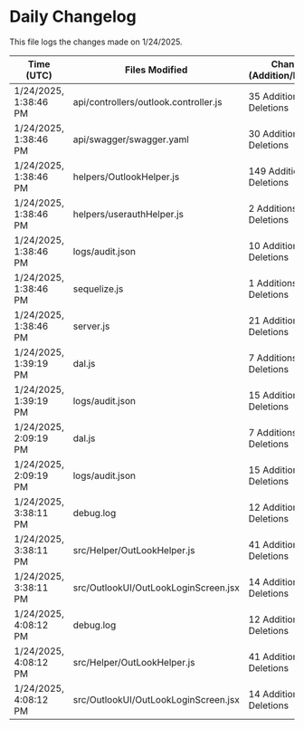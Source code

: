 # Daily Changelog

This file logs the changes made on 1/24/2025.

| Time (UTC)             | Files Modified                    | Changes (Addition/Deletion) |
|------------------------|-----------------------------------|-----------------------------|
| 1/24/2025, 1:38:46 PM | api/controllers/outlook.controller.js | 35 Additions & 11 Deletions |
| 1/24/2025, 1:38:46 PM | api/swagger/swagger.yaml | 30 Additions & 0 Deletions |
| 1/24/2025, 1:38:46 PM | helpers/OutlookHelper.js | 149 Additions & 2 Deletions |
| 1/24/2025, 1:38:46 PM | helpers/userauthHelper.js | 2 Additions & 0 Deletions |
| 1/24/2025, 1:38:46 PM | logs/audit.json | 10 Additions & 10 Deletions |
| 1/24/2025, 1:38:46 PM | sequelize.js | 1 Additions & 1 Deletions |
| 1/24/2025, 1:38:46 PM | server.js | 21 Additions & 25 Deletions |
| 1/24/2025, 1:39:19 PM | dal.js | 7 Additions & 9 Deletions|
| 1/24/2025, 1:39:19 PM | logs/audit.json | 15 Additions & 15 Deletions|
| 1/24/2025, 2:09:19 PM | dal.js | 7 Additions & 9 Deletions|
| 1/24/2025, 2:09:19 PM | logs/audit.json | 15 Additions & 15 Deletions|
| 1/24/2025, 3:38:11 PM | debug.log | 12 Additions & 0 Deletions|
| 1/24/2025, 3:38:11 PM | src/Helper/OutLookHelper.js | 41 Additions & 15 Deletions|
| 1/24/2025, 3:38:11 PM | src/OutlookUI/OutLookLoginScreen.jsx | 14 Additions & 5 Deletions|
| 1/24/2025, 4:08:12 PM | debug.log | 12 Additions & 0 Deletions|
| 1/24/2025, 4:08:12 PM | src/Helper/OutLookHelper.js | 41 Additions & 15 Deletions|
| 1/24/2025, 4:08:12 PM | src/OutlookUI/OutLookLoginScreen.jsx | 14 Additions & 5 Deletions|

